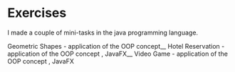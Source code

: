 # Exercises


I made a couple of mini-tasks in the java programming language. 

Geometric Shapes - application of the OOP concept__
Hotel Reservation - application of the OOP concept , JavaFX__
Video Game - application of the OOP concept , JavaFX
